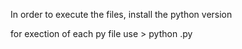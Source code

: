 In order to execute the files,
install the python version

for exection of each py file
use > python <filename>.py

